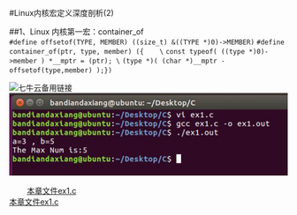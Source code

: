 #Linux内核宏定义深度剖析(2)

##1、Linux 内核第一宏：container_of</br>
`#define offsetof(TYPE, MEMBER) ((size_t) &((TYPE *)0)->MEMBER)`
`#define  container_of(ptr, type, member) ({    \`
     `const typeof( ((type *)0)->member ) *__mptr = (ptr); \`
     `(type *)( (char *)__mptr - offsetof(type,member) );})`

![七牛云备用链接](http://pcnwqhy39.bkt.clouddn.com/LinuxKernel-1-1.JPG)</br>
![GitHub备用链接](https://github.com/bandianxuediao/MacroDefinitionInTheLinuxKernel/blob/master/Photo/LinuxKernel-1-1.JPG)</br>


　　
[本章文件ex1.c](http://pcnwqhy39.bkt.clouddn.com/LinuxKernel-ex1.c)</br>
[本章文件ex1.c](https://github.com/bandianxuediao/MacroDefinitionInTheLinuxKernel/blob/master/TestCode/LinuxKernel-ex1.c)</br>















</br>
</br></br></br></br></br></br></br></br></br>